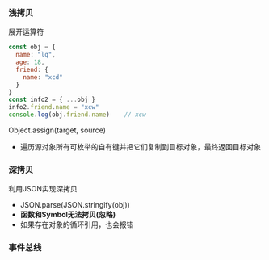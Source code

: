 ### 浅拷贝

展开运算符

```js
const obj = {
  name: "lq",
  age: 18,
  friend: {
    name: "xcd"
  }
}
const info2 = { ...obj }
info2.friend.name = "xcw"
console.log(obj.friend.name)	// xcw
```

Object.assign(target, source)

* 遍历源对象所有可枚举的自有键并把它们复制到目标对象，最终返回目标对象





### 深拷贝

利用JSON实现深拷贝

* JSON.parse(JSON.stringify(obj))
* **函数和Symbol无法拷贝(忽略)**
* 如果存在对象的循环引用，也会报错





### 事件总线










